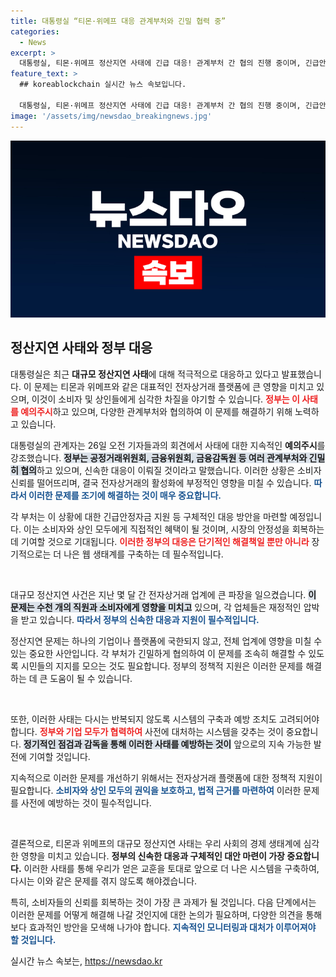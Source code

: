 ```yaml
---
title: 대통령실 “티몬·위메프 대응 관계부처와 긴밀 협력 중”
categories:
  - News
excerpt: >
  대통령실, 티몬·위메프 정산지연 사태에 긴급 대응! 관계부처 간 협의 진행 중이며, 긴급안정자금 지원 방안도 검토. 이 변화를 놓치지 마세요!
feature_text: >
  ## koreablockchain 실시간 뉴스 속보입니다.

  대통령실, 티몬·위메프 정산지연 사태에 긴급 대응! 관계부처 간 협의 진행 중이며, 긴급안정자금 지원 방안도 검토. 이 변화를 놓치지 마세요!
image: '/assets/img/newsdao_breakingnews.jpg'
---
```


<p><img src="/assets/img/newsdao_breakingnews.jpg" alt="koreablockchain 속보" /></p>

<h2 data-ke-size="size26">정산지연 사태와 정부 대응</h2>

<p data-ke-size="size16"></p>

<p>대통령실은 최근 <strong>대규모 정산지연 사태</strong>에 대해 적극적으로 대응하고 있다고 발표했습니다. 이 문제는 티몬과 위메프와 같은 대표적인 전자상거래 플랫폼에 큰 영향을 미치고 있으며, 이것이 소비자 및 상인들에게 심각한 차질을 야기할 수 있습니다. <b><span style="color: #ee2323;">정부는 이 사태를 예의주시</span></b>하고 있으며, 다양한 관계부처와 협의하여 이 문제를 해결하기 위해 노력하고 있습니다. </p>

<p>대통령실의 관계자는 26일 오전 기자들과의 회견에서 사태에 대한 지속적인 <strong>예의주시</strong>를 강조했습니다. <b><span style="background-color: #21538527;">정부는 공정거래위원회, 금융위원회, 금융감독원 등 여러 관계부처와 긴밀히 협의</span></b>하고 있으며, 신속한 대응이 이뤄질 것이라고 말했습니다. 이러한 상황은 소비자 신뢰를 떨어뜨리며, 결국 전자상거래의 활성화에 부정적인 영향을 미칠 수 있습니다. <b><span style="color: #1a5490;">따라서 이러한 문제를 조기에 해결하는 것이 매우 중요합니다.</span></b></p>

<p>각 부처는 이 상황에 대한 긴급안정자금 지원 등 구체적인 대응 방안을 마련할 예정입니다. 이는 소비자와 상인 모두에게 직접적인 혜택이 될 것이며, 시장의 안정성을 회복하는 데 기여할 것으로 기대됩니다. <b><span style="color: #ee2323;">이러한 정부의 대응은 단기적인 해결책일 뿐만 아니라</span></b> 장기적으로는 더 나은 웹 생태계를 구축하는 데 필수적입니다.</p>

<p data-ke-size="size16">&nbsp;</p>

<p>대규모 정산지연 사건은 지난 몇 달 간 전자상거래 업계에 큰 파장을 일으켰습니다. <b><span style="background-color: #21538527;">이 문제는 수천 개의 직원과 소비자에게 영향을 미치고</span></b> 있으며, 각 업체들은 재정적인 압박을 받고 있습니다. <b><span style="color: #1a5490;">따라서 정부의 신속한 대응과 지원이 필수적입니다.</span></b> </p>

<p>정산지연 문제는 하나의 기업이나 플랫폼에 국한되지 않고, 전체 업계에 영향을 미칠 수 있는 중요한 사안입니다. 각 부처가 긴밀하게 협의하여 이 문제를 조속히 해결할 수 있도록 시민들의 지지를 모으는 것도 필요합니다. 정부의 정책적 지원은 이러한 문제를 해결하는 데 큰 도움이 될 수 있습니다.</p>

<p data-ke-size="size16">&nbsp;</p>

<p>또한, 이러한 사태는 다시는 반복되지 않도록 시스템의 구축과 예방 조치도 고려되어야 합니다. <b><span style="color: #ee2323;">정부와 기업 모두가 협력하여</span></b> 사전에 대처하는 시스템을 갖추는 것이 중요합니다. <b><span style="background-color: #21538527;">정기적인 점검과 감독을 통해 이러한 사태를 예방하는 것이</span></b> 앞으로의 지속 가능한 발전에 기여할 것입니다.</p>

<p>지속적으로 이러한 문제를 개선하기 위해서는 전자상거래 플랫폼에 대한 정책적 지원이 필요합니다. <b><span style="color: #1a5490;">소비자와 상인 모두의 권익을 보호하고, 법적 근거를 마련하여</span></b> 이러한 문제를 사전에 예방하는 것이 필수적입니다.</p>

<p data-ke-size="size16">&nbsp;</p>

<p>결론적으로, 티몬과 위메프의 대규모 정산지연 사태는 우리 사회의 경제 생태계에 심각한 영향을 미치고 있습니다. <b><span style="ee2323;">정부의 신속한 대응과 구체적인 대안 마련이 가장 중요합니다.</span></b> 이러한 사태를 통해 우리가 얻은 교훈을 토대로 앞으로 더 나은 시스템을 구축하여, 다시는 이와 같은 문제를 겪지 않도록 해야겠습니다. </p>

<p>특히, 소비자들의 신뢰를 회복하는 것이 가장 큰 과제가 될 것입니다. 다음 단계에서는 이러한 문제를 어떻게 해결해 나갈 것인지에 대한 논의가 필요하며, 다양한 의견을 통해 보다 효과적인 방안을 모색해 나가야 합니다. <b><span style="color: #1a5490;">지속적인 모니터링과 대처가 이루어져야 할 것입니다.</span></b></p>
실시간 뉴스 속보는, <a href="https://newsdao.kr" rel="dofollow">https://newsdao.kr</a>


